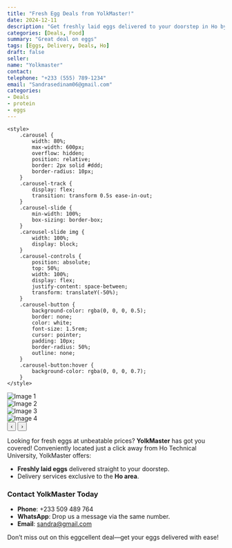 ```yaml
---
title: "Fresh Egg Deals from YolkMaster!"
date: 2024-12-11
description: "Get freshly laid eggs delivered to your doorstep in Ho by YolkMaster. Affordable prices and convenient delivery."
categories: [Deals, Food]
summary: "Great deal on eggs"
tags: [Eggs, Delivery, Deals, Ho]
draft: false
seller:
name: "Yolkmaster"
contact:
telephone: "+233 (555) 789-1234"
email: "Sandrasedinam06@gmail.com"
categories:
- Deals
- protein
- eggs
---
```

    <style>
        .carousel {
            width: 80%;
            max-width: 600px;
            overflow: hidden;
            position: relative;
            border: 2px solid #ddd;
            border-radius: 10px;
        }
        .carousel-track {
            display: flex;
            transition: transform 0.5s ease-in-out;
        }
        .carousel-slide {
            min-width: 100%;
            box-sizing: border-box;
        }
        .carousel-slide img {
            width: 100%;
            display: block;
        }
        .carousel-controls {
            position: absolute;
            top: 50%;
            width: 100%;
            display: flex;
            justify-content: space-between;
            transform: translateY(-50%);
        }
        .carousel-button {
            background-color: rgba(0, 0, 0, 0.5);
            border: none;
            color: white;
            font-size: 1.5rem;
            cursor: pointer;
            padding: 10px;
            border-radius: 50%;
            outline: none;
        }
        .carousel-button:hover {
            background-color: rgba(0, 0, 0, 0.7);
        }
    </style>

<div class="carousel">
    <div class="carousel-track">
        <div class="carousel-slide">
            <img src="image1.jpg" alt="Image 1">
        </div>
        <div class="carousel-slide">
            <img src="image2.jpg" alt="Image 2">
        </div>
        <div class="carousel-slide">
            <img src="image3.jpg" alt="Image 3">
        </div>
        <div class="carousel-slide">
            <img src="image4.jpg" alt="Image 4">
        </div>
    </div>
    <div class="carousel-controls">
        <button class="carousel-button" id="prev">&#8249;</button>
        <button class="carousel-button" id="next">&#8250;</button>
    </div>
</div>

<script>
    const track = document.querySelector('.carousel-track');
    const slides = Array.from(track.children);
    const nextButton = document.getElementById('next');
    const prevButton = document.getElementById('prev');

    let currentSlideIndex = 0;

    nextButton.addEventListener('click', () => {
        currentSlideIndex = (currentSlideIndex + 1) % slides.length;
        updateCarousel();
    });

    prevButton.addEventListener('click', () => {
        currentSlideIndex = (currentSlideIndex - 1 + slides.length) % slides.length;
        updateCarousel();
    });

    function updateCarousel() {
        const slideWidth = slides[0].getBoundingClientRect().width;
        track.style.transform = `translateX(-${currentSlideIndex * slideWidth}px)`;
    }
</script>

</body>
</html>




Looking for fresh eggs at unbeatable prices? **YolkMaster** has got you covered! Conveniently located just a click away from Ho Technical University, YolkMaster offers:  
- **Freshly laid eggs** delivered straight to your doorstep.  
- Delivery services exclusive to the **Ho area**.  

### Contact YolkMaster Today
- **Phone**: +233 509 489 764  
- **WhatsApp**: Drop us a message via the same number.  
- **Email**: sandra@gmail.com  

Don’t miss out on this eggcellent deal—get your eggs delivered with ease!
